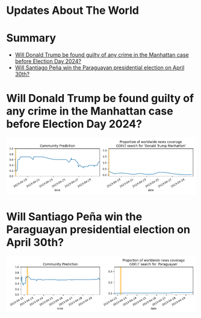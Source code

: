 
Updates About The World
=======================

Summary
=======

* [Will Donald Trump be found guilty of any crime in the Manhattan case before Election Day 2024?](#will-donald-trump-be-found-guilty-of-any-crime-in-the-manhattan-case-before-election-day-2024)
* [Will Santiago Peña win the Paraguayan presidential election on April 30th?](#will-santiago-pea-win-the-paraguayan-presidential-election-on-april-30th)

# Will Donald Trump be found guilty of any crime in the Manhattan case before Election Day 2024?


![Trump guilty in Manhattan by Election Day](assets/02.png)
# Will Santiago Peña win the Paraguayan presidential election on April 30th?


![Will Santiago Peña win the Paraguay election?](assets/08.png)